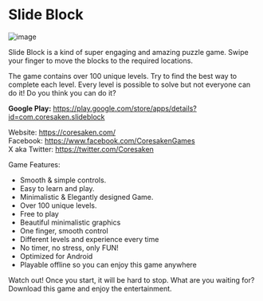 # Slide Block
![image](https://github.com/SebastianGalan76/Slide-Block/assets/61991001/b347dab3-b832-4f52-8d6f-33a68386e725)

Slide Block is a kind of super engaging and amazing puzzle game. Swipe your finger to move the blocks to the required locations.

The game contains over 100 unique levels. Try to find the best way to complete each level. Every level is possible to solve but not everyone can do it!
Do you think you can do it?

<b>Google Play:</b> https://play.google.com/store/apps/details?id=com.coresaken.slideblock

Website: https://coresaken.com/ </br>
Facebook: https://www.facebook.com/CoresakenGames </br>
X aka Twitter: https://twitter.com/Coresaken </br>

Game Features:
- Smooth & simple controls.
- Easy to learn and play.
- Minimalistic & Elegantly designed Game.
- Over 100 unique levels.
- Free to play
- Beautiful minimalistic graphics
- One finger, smooth control
- Different levels and experience every time
- No timer, no stress, only FUN!
- Optimized for Android
- Playable offline so you can enjoy this game anywhere

Watch out!
Once you start, it will be hard to stop.
What are you waiting for? Download this game and enjoy the entertainment.
